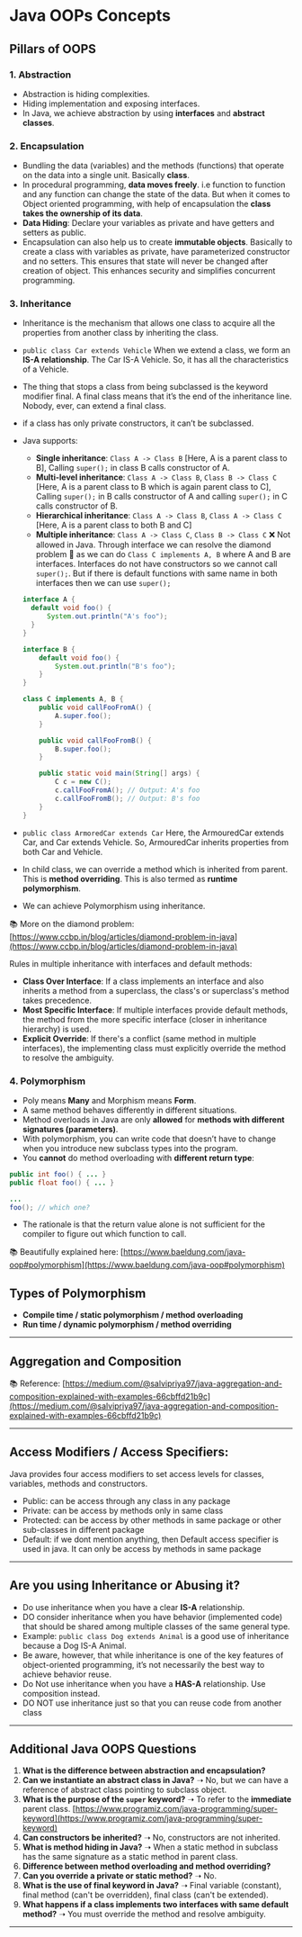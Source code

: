 # Java OOPs Concepts

## Pillars of OOPS

### 1. Abstraction

* Abstraction is hiding complexities.
* Hiding implementation and exposing interfaces.
* In Java, we achieve abstraction by using **interfaces** and **abstract classes**.

### 2. Encapsulation

* Bundling the data (variables) and the methods (functions) that operate on the data into a single unit. Basically **class**.
* In procedural programming, **data moves freely**. i.e function to function and any function can change the state of the data. But when it comes to Object oriented programming, with help of encapsulation the **class takes the ownership of its data**.
* **Data Hiding**: Declare your variables as private and have getters and setters as public.
* Encapsulation can also help us to create **immutable objects**. Basically to create a class with variables as private, have parameterized constructor and no setters. This ensures that state will never be changed after creation of object. This enhances security and simplifies concurrent programming.

### 3. Inheritance

* Inheritance is the mechanism that allows one class to acquire all the properties from another class by inheriting the class.
* `public class Car extends Vehicle` When we extend a class, we form an **IS-A relationship**. The Car IS-A Vehicle. So, it has all the characteristics of a Vehicle.
* The thing that stops a class from being subclassed is the keyword modifier final. A final class means that it’s the end of the inheritance line. Nobody, ever, can extend a final class.
* if a class has only private constructors, it can’t be subclassed.
* Java supports:

  * **Single inheritance**: `Class A -> Class B` \[Here, A is a parent class to B], Calling `super();` in class B calls constructor of A. 
  * **Multi-level inheritance**: `Class A -> Class B`,  `Class B -> Class C` \[Here, A is a parent class to B which is again parent class to C], Calling `super();` in B calls constructor of A and calling `super();` in C calls constructor of B.
  * **Hierarchical inheritance**: `Class A -> Class B`,  `Class A -> Class C` \[Here, A is a parent class to both B and C]
  * **Multiple inheritance**: `Class A -> Class C`,   `Class B -> Class C` ❌ Not allowed in Java. Through interface we can resolve the diamond problem 🔻 as we can do `Class C implements A, B` where A and B are interfaces. Interfaces do not have constructors so we cannot call `super();`. But if there is default functions with same name in both interfaces then we can use `super();`
  ```java
  interface A {
    default void foo() {
        System.out.println("A's foo");
    }
  }

  interface B {
      default void foo() {
          System.out.println("B's foo");
      }
  }

  class C implements A, B {
      public void callFooFromA() {
          A.super.foo();
      }

      public void callFooFromB() {
          B.super.foo();
      }

      public static void main(String[] args) {
          C c = new C();
          c.callFooFromA(); // Output: A's foo
          c.callFooFromB(); // Output: B's foo
      }
  }
  ```

* `public class ArmoredCar extends Car` Here, the ArmouredCar extends Car, and Car extends Vehicle. So, ArmouredCar inherits properties from both Car and Vehicle.
* In child class, we can override a method which is inherited from parent. This is **method overriding**. This is also termed as **runtime polymorphism**.
* We can achieve Polymorphism using inheritance.

📚 More on the diamond problem: [https://www.ccbp.in/blog/articles/diamond-problem-in-java](https://www.ccbp.in/blog/articles/diamond-problem-in-java)

Rules in multiple inheritance with interfaces and default methods:

* **Class Over Interface**: If a class implements an interface and also inherits a method from a superclass, the class's or superclass's method takes precedence.
* **Most Specific Interface**: If multiple interfaces provide default methods, the method from the more specific interface (closer in inheritance hierarchy) is used.
* **Explicit Override**: If there's a conflict (same method in multiple interfaces), the implementing class must explicitly override the method to resolve the ambiguity.

### 4. Polymorphism

* Poly means **Many** and Morphism means **Form**.
* A same method behaves differently in different situations.
* Method overloads in Java are only **allowed** for **methods with different signatures (parameters)**.
* With polymorphism, you can write code that doesn’t have to change when you introduce new subclass types into the program.
* You **cannot** do method overloading with **different return type**:

```java
public int foo() { ... }
public float foo() { ... }

...
foo(); // which one?
```

* The rationale is that the return value alone is not sufficient for the compiler to figure out which function to call.

📚 Beautifully explained here: [https://www.baeldung.com/java-oop#polymorphism](https://www.baeldung.com/java-oop#polymorphism)

## Types of Polymorphism

* **Compile time / static polymorphism / method overloading**
* **Run time / dynamic polymorphism / method overriding**

---

## Aggregation and Composition

📚 Reference: [https://medium.com/@salvipriya97/java-aggregation-and-composition-explained-with-examples-66cbffd21b9c](https://medium.com/@salvipriya97/java-aggregation-and-composition-explained-with-examples-66cbffd21b9c)

---

## Access Modifiers / Access Specifiers:
Java provides four access modifiers to set access levels for classes, variables, methods and constructors.
- Public: can be access through any class in any package
- Private: can be access by methods only in same class
- Protected: can be access by other methods in same package or other sub-classes in different package
- Default: if we dont mention anything, then Default access specifier is used in java. It can only be access by methods in same package

---

## Are you using Inheritance or Abusing it?
- Do use inheritance when you have a clear **IS-A** relationship.
- DO consider inheritance when you have behavior (implemented code) that should be shared among multiple classes of the same general type.
- Example: `public class Dog extends Animal` is a good use of inheritance because a Dog IS-A Animal.
- Be aware, however, that while inheritance is one of the key features of object-oriented programming, it’s not necessarily the best way to achieve behavior reuse. 
- Do Not use inheritance when you have a **HAS-A** relationship. Use composition instead.
- DO NOT use inheritance just so that you can reuse code from another class



---

## Additional Java OOPS Questions

1. **What is the difference between abstraction and encapsulation?**
2. **Can we instantiate an abstract class in Java?** ➝ No, but we can have a reference of abstract class pointing to subclass object.
3. **What is the purpose of the `super` keyword?** ➝ To refer to the **immediate** parent class. [https://www.programiz.com/java-programming/super-keyword](https://www.programiz.com/java-programming/super-keyword)
4. **Can constructors be inherited?** ➝ No, constructors are not inherited.
5. **What is method hiding in Java?** ➝ When a static method in subclass has the same signature as a static method in parent class.
6. **Difference between method overloading and method overriding?**
7. **Can you override a private or static method?** ➝ No.
8. **What is the use of final keyword in Java?** ➝ Final variable (constant), final method (can't be overridden), final class (can't be extended).
9. **What happens if a class implements two interfaces with same default method?** ➝ You must override the method and resolve ambiguity.

---
